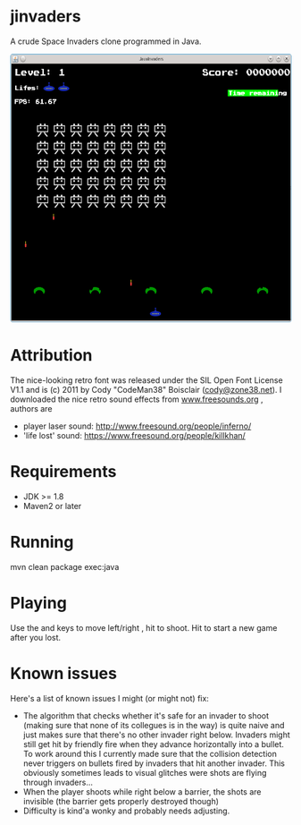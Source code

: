 # jinvaders

A crude Space Invaders clone programmed in Java.

<img src="https://raw.githubusercontent.com/toby1984/jinvaders/master/screenshot.png" width="640" height="480" />

Attribution
===========

The nice-looking retro font was released under the SIL Open Font License V1.1 and is (c) 2011 by Cody "CodeMan38" Boisclair (cody@zone38.net).
I downloaded the nice retro sound effects from www.freesounds.org , authors are

- player laser sound: http://www.freesound.org/people/inferno/
- 'life lost' sound: https://www.freesound.org/people/killkhan/

Requirements
============

- JDK >= 1.8
- Maven2 or later

Running
=======

mvn clean package exec:java

Playing
=======

Use the <A> and <D> keys to move left/right , hit <SPACE> to shoot. Hit <ENTER> to start a new game after you lost.

Known issues
============

Here's a list of known issues I might (or might not) fix:

- The algorithm that checks whether it's safe for an invader to shoot (making sure that none of its collegues is in the way)
  is quite naive and just makes sure that there's no other invader right below. Invaders might still get hit by
  friendly fire when they advance horizontally into a bullet. To work around this I currently made sure that the 
  collision detection never triggers on bullets fired  by invaders that hit another invader. This obviously sometimes
  leads to visual glitches were shots are flying through invaders...
- When the player shoots while right below a barrier, the shots are invisible (the barrier gets properly destroyed though)
- Difficulty is kind'a wonky and probably needs adjusting.

